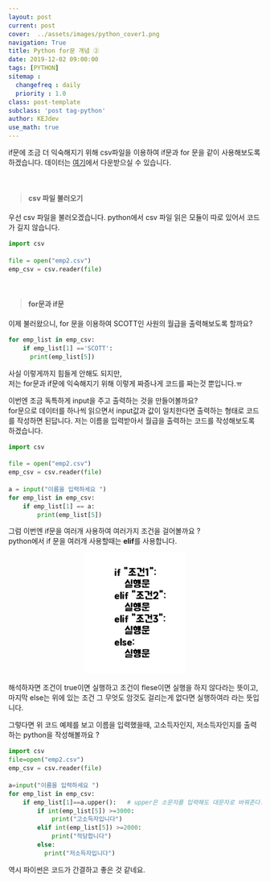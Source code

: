 ```yaml
---
layout: post
current: post
cover:  ../assets/images/python_cover1.png
navigation: True
title: Python for문 개념 ②
date: 2019-12-02 09:00:00
tags: [PYTHON]
sitemap :
  changefreq : daily
  priority : 1.0
class: post-template
subclass: 'post tag-python'
author: KEJdev
use_math: true
---  
```


if문에 조금 더 익숙해지기 위해 csv파일을 이용하여 if문과 for 문을 같이 사용해보도록 하겠습니다. 데이터는 [여기](https://github.com/KEJdev/DataSet/tree/master/DataSet)에서 다운받으실 수 있습니다.  

<br>  


> #### csv 파일 불러오기  

우선 csv 파일을 불러오겠습니다. python에서 csv 파일 읽은 모듈이 따로 있어서 코드가 길지 않습니다.  

```python
import csv

file = open("emp2.csv")
emp_csv = csv.reader(file)
```
<br>  

> #### for문과 if문  


이제 불러왔으니, for 문을 이용하여 SCOTT인 사원의 월급을 출력해보도록 할까요?  

```python
for emp_list in emp_csv:
    if emp_list[1] =='SCOTT':
      print(emp_list[5])
```

사실 이렇게까지 힘들게 안해도 되지만,   
저는 for문과 if문에 익숙해지기 위해 이렇게 짜증나게 코드를 짜는것 뿐입니다.ㅠ

이번엔 조금 독특하게 input을 주고 출력하는 것을 만들어볼까요?  
for문으로 데이터를 하나씩 읽으면서 input값과 값이 일치한다면 출력하는 형태로 코드를 작성하면 된답니다. 
저는 이름을 입력받아서 월급을 출력하는 코드를 작성해보도록 하겠습니다. 

```python 
import csv

file = open("emp2.csv")
emp_csv = csv.reader(file)

a = input("이름을 입력하세요 ")
for emp_list in emp_csv:
    if emp_list[1] == a:
        print(emp_list[5])
```

그럼 이번엔 if문을 여러개 사용하여 여러가지 조건을 걸어볼까요 ?  
python에서 if 문을 여러개 사용할때는 **elif**를 사용합니다.  

<center><img src="../assets/images/python_a4.png" width="200" height="240"></center> 

해석하자면 조건이 true이면 실행하고 조건이 flese이면 실행을 하지 않다라는 뜻이고, 마지막 else는 위에 있는 조건 그 무엇도 암것도 걸리는게 없다면 실행하여라 라는 뜻입니다.  

그렇다면 위 코드 예제를 보고 이름을 입력했을때, 고소득자인지, 저소득자인지를 출력하는 python을 작성해볼까요 ?    

```python
import csv 
file=open("emp2.csv")
emp_csv = csv.reader(file)

a=input("이름을 입력하세요 ")
for emp_list in emp_csv:
    if emp_list[1]==a.upper():   # upper은 소문자를 입력해도 대문자로 바꿔준다.
        if int(emp_list[5]) >=3000:
            print("고소득자입니다")
        elif int(emp_list[5]) >=2000:
            print("적당합니다")
        else:
          print("저소득자입니다")
```

역시 파이썬은 코드가 간결하고 좋은 것 같네요. 



